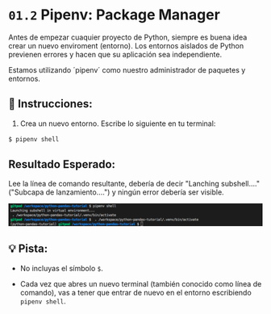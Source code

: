 # `01.2` Pipenv: Package Manager

Antes de empezar cuaquier proyecto de Python, siempre es buena idea crear un nuevo enviroment (entorno). Los entornos aislados de Python previenen errores y hacen que su aplicación  sea independiente.
 
Estamos utilizando ´pipenv´ como nuestro administrador de paquetes y entornos.

## 📝 Instrucciones:

1. Crea un nuevo entorno. Escribe lo siguiente en tu terminal:

```bash
$ pipenv shell
```

## Resultado Esperado:

Lee la línea de comando resultante, debería de decir "Lanching subshell...."("Subcapa de lanzamiento....") y ningún error debería ser visible.

![pipenv](../../assets/pipenv.png)

## 💡 Pista:

+ No incluyas el símbolo `$`.

+ Cada vez que abres un nuevo terminal (también conocido como línea de comando), vas a tener que entrar de nuevo en el entorno escribiendo `pipenv shell`.
